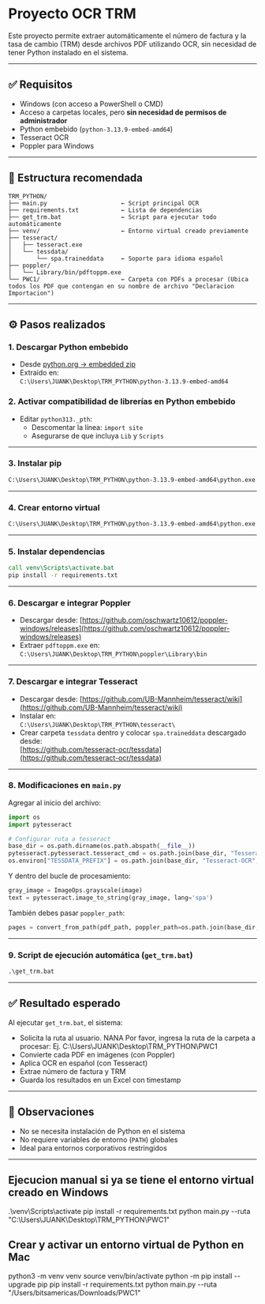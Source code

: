 # Proyecto OCR TRM

Este proyecto permite extraer automáticamente el número de factura y la tasa de cambio (TRM) desde archivos PDF utilizando OCR, sin necesidad de tener Python instalado en el sistema.

---

## ✅ Requisitos

- Windows (con acceso a PowerShell o CMD)
- Acceso a carpetas locales, pero **sin necesidad de permisos de administrador**
- Python embebido (`python-3.13.9-embed-amd64`)
- Tesseract OCR
- Poppler para Windows

---

## 📁 Estructura recomendada

```
TRM_PYTHON/
├── main.py                     ← Script principal OCR
├── requirements.txt            ← Lista de dependencias
├── get_trm.bat                 ← Script para ejecutar todo automáticamente
├── venv/                       ← Entorno virtual creado previamente
├── tesseract/
│   ├── tesseract.exe
│   └── tessdata/
│       └── spa.traineddata     ← Soporte para idioma español
├── poppler/
│   └── Library/bin/pdftoppm.exe
└── PWC1/                       ← Carpeta con PDFs a procesar (Ubica todos los PDF que contengan en su nombre de archivo "Declaracion Importacion")
```

---

## ⚙️ Pasos realizados

### 1. Descargar Python embebido

- Desde [python.org → embedded zip](https://www.python.org/downloads/windows/)
- Extraído en:  
  `C:\Users\JUANK\Desktop\TRM_PYTHON\python-3.13.9-embed-amd64`

### 2. Activar compatibilidad de librerías en Python embebido

- Editar `python313._pth`:
  - Descomentar la línea: `import site`
  - Asegurarse de que incluya `Lib` y `Scripts`

---

### 3. Instalar pip

```cmd
C:\Users\JUANK\Desktop\TRM_PYTHON\python-3.13.9-embed-amd64\python.exe get-pip.py
```

---

### 4. Crear entorno virtual

```cmd
C:\Users\JUANK\Desktop\TRM_PYTHON\python-3.13.9-embed-amd64\python.exe -m virtualenv venv
```

---

### 5. Instalar dependencias

```cmd
call venv\Scripts\activate.bat
pip install -r requirements.txt
```

---

### 6. Descargar e integrar Poppler

- Descargar desde: [https://github.com/oschwartz10612/poppler-windows/releases](https://github.com/oschwartz10612/poppler-windows/releases)
- Extraer `pdftoppm.exe` en:  
  `C:\Users\JUANK\Desktop\TRM_PYTHON\poppler\Library\bin`

---

### 7. Descargar e integrar Tesseract

- Descargar desde: [https://github.com/UB-Mannheim/tesseract/wiki](https://github.com/UB-Mannheim/tesseract/wiki)
- Instalar en:  
  `C:\Users\JUANK\Desktop\TRM_PYTHON\tesseract\`
- Crear carpeta `tessdata` dentro y colocar `spa.traineddata` descargado desde:  
  [https://github.com/tesseract-ocr/tessdata](https://github.com/tesseract-ocr/tessdata)

---

### 8. Modificaciones en `main.py`

Agregar al inicio del archivo:

```python
import os
import pytesseract

# Configurar ruta a tesseract
base_dir = os.path.dirname(os.path.abspath(__file__))
pytesseract.pytesseract.tesseract_cmd = os.path.join(base_dir, "Tesseract-OCR", "tesseract.exe")
os.environ["TESSDATA_PREFIX"] = os.path.join(base_dir, "Tesseract-OCR", "tessdata")
```

Y dentro del bucle de procesamiento:

```python
gray_image = ImageOps.grayscale(image)
text = pytesseract.image_to_string(gray_image, lang='spa')
```

También debes pasar `poppler_path`:

```python
pages = convert_from_path(pdf_path, poppler_path=os.path.join(base_dir, "poppler", "Library", "bin"))
```

---

### 9. Script de ejecución automática (`get_trm.bat`)

```cmd
.\get_trm.bat
```

---

## ✅ Resultado esperado

Al ejecutar `get_trm.bat`, el sistema:

- Solicita la ruta al usuario. NANA Por favor, ingresa la ruta de la carpeta a procesar: Ej. C:\Users\JUANK\Desktop\TRM_PYTHON\PWC1
- Convierte cada PDF en imágenes (con Poppler)
- Aplica OCR en español (con Tesseract)
- Extrae número de factura y TRM
- Guarda los resultados en un Excel con timestamp

---

## 📌 Observaciones

- No se necesita instalación de Python en el sistema
- No requiere variables de entorno (`PATH`) globales
- Ideal para entornos corporativos restringidos

---

## Ejecucion manual si ya se tiene el entorno virtual creado en Windows

.\venv\Scripts\activate
pip install -r requirements.txt
python main.py --ruta "C:\Users\JUANK\Desktop\TRM_PYTHON\PWC1"

## Crear y activar un entorno virtual de Python en Mac

python3 -m venv venv
source venv/bin/activate
python -m pip install --upgrade pip
pip install -r requirements.txt
python main.py --ruta "/Users/bitsamericas/Downloads/PWC1"
